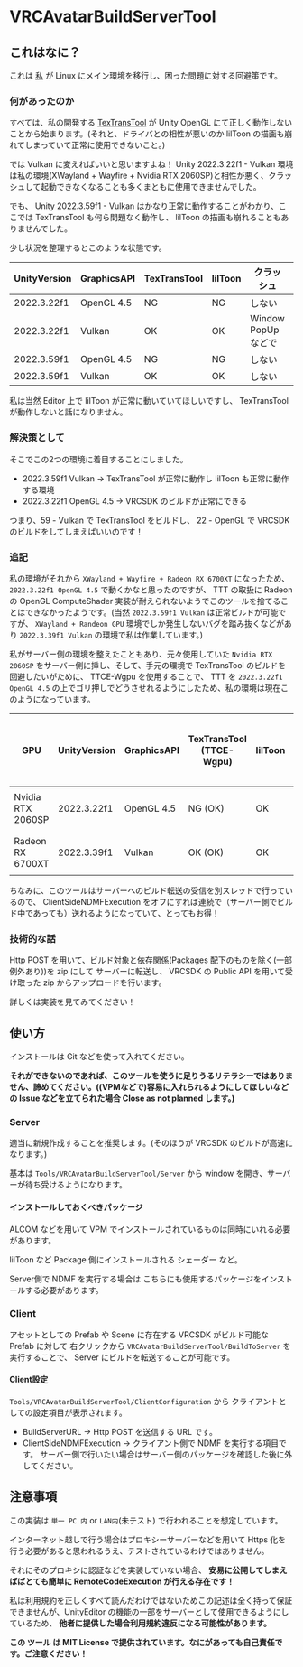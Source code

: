 # VRCAvatarBuildServerTool

## これはなに？

これは [私](https://github.com/ReinaS-64892) が Linux にメイン環境を移行し、困った問題に対する回避策です。

### 何があったのか

すべては、私の開発する [TexTransTool](https://github.com/ReinaS-64892/TexTransTool) が Unity OpenGL にて正しく動作しないことから始まります。(それと、ドライバとの相性が悪いのか lilToon の描画も崩れてしまっていて正常に使用できないこと。)

では Vulkan に変えればいいと思いますよね！
Unity 2022.3.22f1 - Vulkan 環境は私の環境(XWayland + Wayfire + Nvidia RTX 2060SP)と相性が悪く、クラッシュして起動できなくなることも多くまともに使用できませんでした。

でも、 Unity 2022.3.59f1 - Vulkan はかなり正常に動作することがわかり、ここでは TexTransTool も何ら問題なく動作し、 lilToon の描画も崩れることもありませんでした。

少し状況を整理するとこのような状態です。

| UnityVersion  | GraphicsAPI | TexTransTool | lilToon | クラッシュ | VRCSDK Build |
| ------------- | ------------- | ------------- | ------------- | ------------- | ------------- |
| 2022.3.22f1  | OpenGL 4.5  | NG | NG | しない | 可能 |
| 2022.3.22f1  | Vulkan | OK | OK | Window PopUp などで | おそらく可能 |
| 2022.3.59f1  | OpenGL 4.5  | NG | NG | しない | 不可能 |
| 2022.3.59f1  | Vulkan  | OK | OK | しない | 不可能 |

私は当然 Editor 上で lilToon が正常に動いていてほしいですし、 TexTransTool が動作しないと話になりません。

### 解決策として

そこでこの2つの環境に着目することにしました。

- 2022.3.59f1 Vulkan -> TexTransTool が正常に動作し lilToon も正常に動作する環境
- 2022.3.22f1 OpenGL 4.5 -> VRCSDK のビルドが正常にできる

つまり、59 - Vulkan で TexTransTool をビルドし、 22 - OpenGL で VRCSDK のビルドをしてしまえばいいのです！

### 追記

私の環境がそれから `XWayland + Wayfire + Radeon RX 6700XT` になったため、`2022.3.22f1 OpenGL 4.5` で動くかなと思ったのですが、 TTT の取扱に Radeon の OpenGL ComputeShader 実装が耐えられないようでこのツールを捨てることはできなかったようです。(当然 `2022.3.59f1 Vulkan` は正常ビルドが可能ですが、 `XWayland + Randeon GPU` 環境でしか発生しないバグを踏み抜くなどがあり `2022.3.39f1 Vulkan` の環境で私は作業しています。)

私がサーバー側の環境を整えたこともあり、元々使用していた `Nvidia RTX 2060SP` をサーバー側に挿し、そして、手元の環境で TexTransTool のビルドを回避したいがために、 TTCE-Wgpu を使用することで、 TTT を `2022.3.22f1 OpenGL 4.5` の上でゴリ押しでどうさせれるようにしたため、私の環境は現在このようになっています。

| GPU | UnityVersion  | GraphicsAPI | TexTransTool (TTCE-Wgpu) | lilToon | クラッシュ | VRCSDK Build |
| ------------- | ------------- | ------------- | ------------- | ------------- | ------------- | ------------- |
| Nvidia RTX 2060SP | 2022.3.22f1  | OpenGL 4.5  | NG (OK) | OK | しない | 可能 |
| Radeon RX 6700XT | 2022.3.39f1  | Vulkan  | OK (OK) | OK | しない | 不可能 |

ちなみに、このツールはサーバーへのビルド転送の受信を別スレッドで行っているので、 ClientSideNDMFExecution をオフにすれば連続で（サーバー側でビルド中であっても）送れるようになっていて、とってもお得！

### 技術的な話

Http POST を用いて、ビルド対象と依存関係(Packages 配下のものを除く(一部例外あり))を zip にして サーバーに転送し、 VRCSDK の Public API を用いて受け取った zip からアップロードを行います。

詳しくは実装を見てみてください！

## 使い方

インストールは Git などを使って入れてください。

__それができないのであれば、このツールを使うに足りうるリテラシーではありません、諦めてください。((VPMなどで)容易に入れられるようにしてほしいなどの Issue などを立てられた場合 Close as not planned します。)__

### Server

適当に新規作成することを推奨します。(そのほうが VRCSDK のビルドが高速になります。)

基本は `Tools/VRCAvatarBuildServerTool/Server` から window を開き、サーバーが待ち受けるようになります。

#### インストールしておくべきパッケージ

ALCOM などを用いて VPM でインストールされているものは同時にいれる必要があります。

lilToon など Package 側にインストールされる シェーダー など。

Server側で NDMF を実行する場合は こちらにも使用するパッケージをインストールする必要があります。

### Client

アセットとしての Prefab や Scene に存在する VRCSDK がビルド可能な Prefab に対して 右クリックから `VRCAvatarBuildServerTool/BuildToServer` を実行することで、 Server にビルドを転送することが可能です。

#### Client設定

`Tools/VRCAvatarBuildServerTool/ClientConfiguration` から クライアントとしての設定項目が表示されます。

- BuildServerURL -> Http POST を送信する URL です。
- ClientSideNDMFExecution -> クライアント側で NDMF を実行する項目です。 サーバー側で行いたい場合はサーバー側のパッケージを確認した後に外してください。

## 注意事項

この実装は `単一 PC 内` or `LAN内`(未テスト) で行われることを想定しています。

インターネット越しで行う場合はプロキシーサーバーなどを用いて Https 化を行う必要があると思われるうえ、テストされているわけではありません。

それにそのプロキシに認証などを実装していない場合、 __安易に公開してしまえばばとても簡単に RemoteCodeExecution が行える存在です！__

私は利用規約を正しくすべて読んだわけではないためこの記述は全く持って保証できませんが、UnityEditor の機能の一部をサーバーとして使用できるようにしているため、 __他者に提供した場合利用規約違反になる可能性があります。__

__この ツール は MIT License で提供されています。なにがあっても自己責任です。ご注意ください！__
